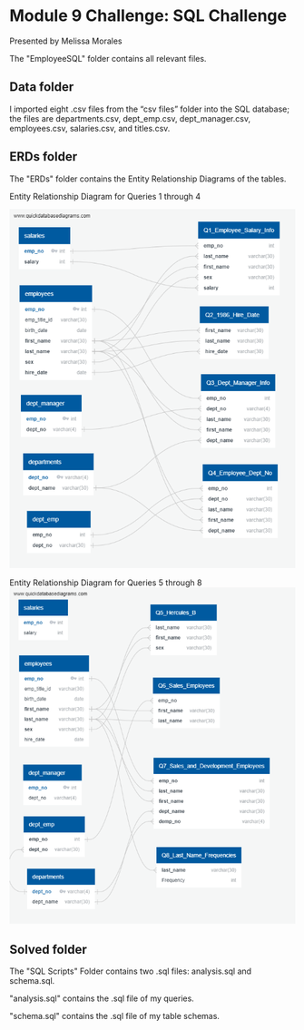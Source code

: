 # Module 9 Challenge: SQL Challenge
Presented by Melissa Morales

The "EmployeeSQL" folder contains all relevant files.

## Data folder

I imported eight .csv files from the “csv files” folder into the SQL database; the files are departments.csv, dept_emp.csv, dept_manager.csv, employees.csv, salaries.csv, and titles.csv.

## ERDs folder

The "ERDs" folder contains the Entity Relationship Diagrams of the tables. 

Entity Relationship Diagram for Queries 1 through 4

![Entity Relationship Diagram for Queries 1 through 4](EmployeeSQL/ERDs/QuickERD_Q1_Q4.png)

Entity Relationship Diagram for Queries 5 through 8
![Entity Relationship Diagram for Queries 5 through 8](EmployeeSQL/ERDs/QuickERD_Q5_Q8.png)

## Solved folder

The "SQL Scripts" Folder contains two .sql files: analysis.sql and schema.sql. 

"analysis.sql" contains the .sql file of my queries.

"schema.sql" contains the .sql file of my table schemas.
